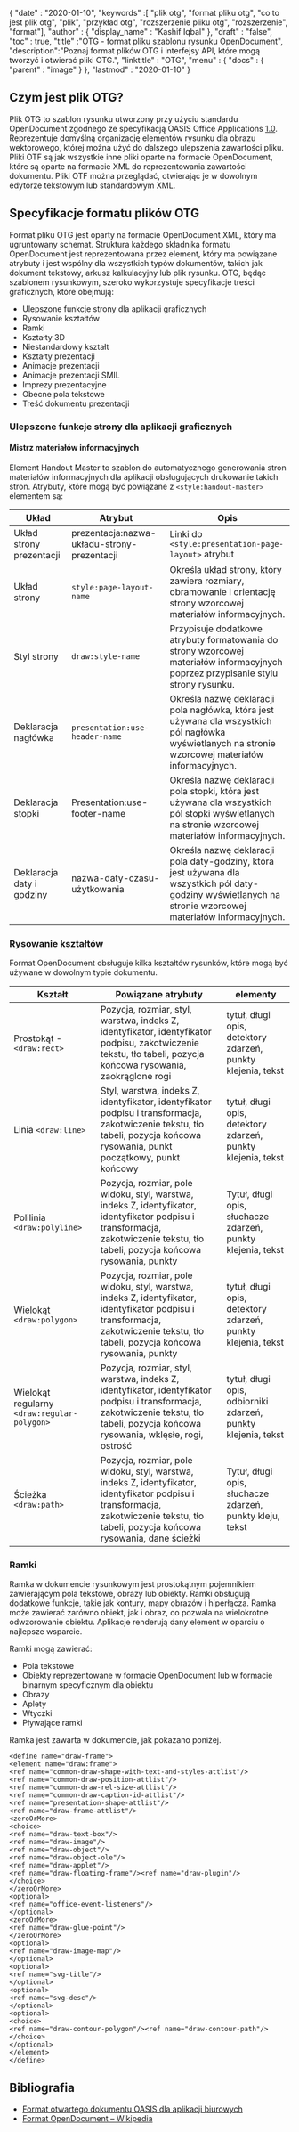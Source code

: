 {
  "date" : "2020-01-10",
  "keywords" :[ "plik otg", "format pliku otg", "co to jest plik otg", "plik", "przykład otg", "rozszerzenie pliku otg", "rozszerzenie", "format"],
  "author" : {
    "display_name" : "Kashif Iqbal"
},
  "draft" : "false",
  "toc" : true,
  "title" :"OTG - format pliku szablonu rysunku OpenDocument",
  "description":"Poznaj format plików OTG i interfejsy API, które mogą tworzyć i otwierać pliki OTG.",
  "linktitle" : "OTG",
  "menu" : {
    "docs" : {
      "parent" : "image"
}
},
  "lastmod" : "2020-01-10"
}

## Czym jest plik OTG?

Plik OTG to szablon rysunku utworzony przy użyciu standardu OpenDocument zgodnego ze specyfikacją OASIS Office Applications [1.0](https://www.oasis-open.org/committees/download.php/12572/OpenDocument-v1.0-os.pdf). Reprezentuje domyślną organizację elementów rysunku dla obrazu wektorowego, której można użyć do dalszego ulepszenia zawartości pliku. Pliki OTF są jak wszystkie inne pliki oparte na formacie OpenDocument, które są oparte na formacie XML do reprezentowania zawartości dokumentu. Pliki OTF można przeglądać, otwierając je w dowolnym edytorze tekstowym lub standardowym XML.

## Specyfikacje formatu plików OTG ##

Format pliku OTG jest oparty na formacie OpenDocument XML, który ma ugruntowany schemat. Struktura każdego składnika formatu OpenDocument jest reprezentowana przez element, który ma powiązane atrybuty i jest wspólny dla wszystkich typów dokumentów, takich jak dokument tekstowy, arkusz kalkulacyjny lub plik rysunku. OTG, będąc szablonem rysunkowym, szeroko wykorzystuje specyfikacje treści graficznych, które obejmują:

* Ulepszone funkcje strony dla aplikacji graficznych
* Rysowanie kształtów
* Ramki
* Kształty 3D
* Niestandardowy kształt
* Kształty prezentacji
* Animacje prezentacji
* Animacje prezentacji SMIL
* Imprezy prezentacyjne
* Obecne pola tekstowe
* Treść dokumentu prezentacji

### Ulepszone funkcje strony dla aplikacji graficznych ###
#### Mistrz materiałów informacyjnych ####

Element Handout Master to szablon do automatycznego generowania stron materiałów informacyjnych dla aplikacji obsługujących drukowanie takich stron.
Atrybuty, które mogą być powiązane z `<style:handout-master>` elementem są:

|Układ|Atrybut|Opis
---|---|---|
|Układ strony prezentacji|prezentacja:nazwa-układu-strony-prezentacji|Linki do `<style:presentation-page-layout>`  atrybut
|Układ strony|`style:page-layout-name` | Określa układ strony, który zawiera rozmiary, obramowanie i orientację strony wzorcowej materiałów informacyjnych.
|Styl strony|`draw:style-name`|Przypisuje dodatkowe atrybuty formatowania do strony wzorcowej materiałów informacyjnych poprzez przypisanie stylu strony rysunku.|
|Deklaracja nagłówka| `presentation:use-header-name`| Określa nazwę deklaracji pola nagłówka, która jest używana dla wszystkich pól nagłówka wyświetlanych na stronie wzorcowej materiałów informacyjnych.
|Deklaracja stopki| Presentation:use-footer-name|Określa nazwę deklaracji pola stopki, która jest używana dla wszystkich pól stopki wyświetlanych na stronie wzorcowej materiałów informacyjnych.
|Deklaracja daty i godziny|nazwa-daty-czasu-użytkowania|Określa nazwę deklaracji pola daty-godziny, która jest używana dla wszystkich pól daty-godziny wyświetlanych na stronie wzorcowej materiałów informacyjnych.

### Rysowanie kształtów ###
Format OpenDocument obsługuje kilka kształtów rysunków, które mogą być używane w dowolnym typie dokumentu.

|Kształt|Powiązane atrybuty| elementy
---|---|---|
Prostokąt - `<draw:rect> `|Pozycja, rozmiar, styl, warstwa, indeks Z, identyfikator, identyfikator podpisu, zakotwiczenie tekstu, tło tabeli, pozycja końcowa rysowania, zaokrąglone rogi|tytuł, długi opis, detektory zdarzeń, punkty klejenia, tekst
Linia `<draw:line> `|Styl, warstwa, indeks Z, identyfikator, identyfikator podpisu i transformacja, zakotwiczenie tekstu, tło tabeli, pozycja końcowa rysowania, punkt początkowy, punkt końcowy|tytuł, długi opis, detektory zdarzeń, punkty klejenia, tekst
Polilinia `<draw:polyline> `| Pozycja, rozmiar, pole widoku, styl, warstwa, indeks Z, identyfikator, identyfikator podpisu i transformacja, zakotwiczenie tekstu, tło tabeli, pozycja końcowa rysowania, punkty| Tytuł, długi opis, słuchacze zdarzeń, punkty klejenia, tekst
Wielokąt `<draw:polygon> `|Pozycja, rozmiar, pole widoku, styl, warstwa, indeks Z, identyfikator, identyfikator podpisu i transformacja, zakotwiczenie tekstu, tło tabeli, pozycja końcowa rysowania, punkty|tytuł, długi opis, detektory zdarzeń, punkty klejenia, tekst
|Wielokąt regularny `<draw:regular-polygon> `|Pozycja, rozmiar, styl, warstwa, indeks Z, identyfikator, identyfikator podpisu i transformacja, zakotwiczenie tekstu, tło tabeli, pozycja końcowa rysowania, wklęsłe, rogi, ostrość|tytuł, długi opis, odbiorniki zdarzeń, punkty klejenia, tekst
|Ścieżka `<draw:path> `|Pozycja, rozmiar, pole widoku, styl, warstwa, indeks Z, identyfikator, identyfikator podpisu i transformacja, zakotwiczenie tekstu, tło tabeli, pozycja końcowa rysowania, dane ścieżki| Tytuł, długi opis, słuchacze zdarzeń, punkty kleju, tekst

### Ramki ###
Ramka w dokumencie rysunkowym jest prostokątnym pojemnikiem zawierającym pola tekstowe, obrazy lub obiekty. Ramki obsługują dodatkowe funkcje, takie jak kontury, mapy obrazów i hiperłącza. Ramka może zawierać zarówno obiekt, jak i obraz, co pozwala na wielokrotne odwzorowanie obiektu. Aplikacje renderują dany element w oparciu o najlepsze wsparcie.

Ramki mogą zawierać:
* Pola tekstowe
* Obiekty reprezentowane w formacie OpenDocument lub w formacie binarnym specyficznym dla obiektu
* Obrazy
* Aplety
* Wtyczki
* Pływające ramki

Ramka jest zawarta w dokumencie, jak pokazano poniżej.

```
<define name="draw-frame">
<element name="draw:frame">
<ref name="common-draw-shape-with-text-and-styles-attlist"/>
<ref name="common-draw-position-attlist"/>
<ref name="common-draw-rel-size-attlist"/>
<ref name="common-draw-caption-id-attlist"/>
<ref name="presentation-shape-attlist"/>
<ref name="draw-frame-attlist"/>
<zeroOrMore>
<choice>
<ref name="draw-text-box"/>
<ref name="draw-image"/>
<ref name="draw-object"/>
<ref name="draw-object-ole"/>
<ref name="draw-applet"/>
<ref name="draw-floating-frame"/><ref name="draw-plugin"/>
</choice>
</zeroOrMore>
<optional>
<ref name="office-event-listeners"/>
</optional>
<zeroOrMore>
<ref name="draw-glue-point"/>
</zeroOrMore>
<optional>
<ref name="draw-image-map"/>
</optional>
<optional>
<ref name="svg-title"/>
</optional>
<optional>
<ref name="svg-desc"/>
</optional>
<optional>
<choice>
<ref name="draw-contour-polygon"/><ref name="draw-contour-path"/>
</choice>
</optional>
</element>
</define>
```

## Bibliografia ##
* [Format otwartego dokumentu OASIS dla aplikacji biurowych](https://www.oasis-open.org/committees/tc_home.php?wg_abbrev=office)
* [Format OpenDocument – Wikipedia](https://en.wikipedia.org/wiki/OpenDocument)

